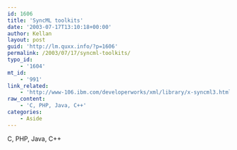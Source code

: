 ```yaml
---
id: 1606
title: 'SyncML toolkits'
date: '2003-07-17T13:10:18+00:00'
author: Kellan
layout: post
guid: 'http://lm.quxx.info/?p=1606'
permalink: /2003/07/17/syncml-toolkits/
typo_id:
    - '1604'
mt_id:
    - '991'
link_related:
    - 'http://www-106.ibm.com/developerworks/xml/library/x-syncml3.html'
raw_content:
    - 'C, PHP, Java, C++'
categories:
    - Aside
---
```


C, PHP, Java, C++